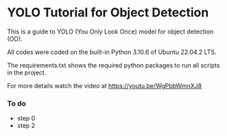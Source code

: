 # YOLO Tutorial for Object Detection 

This is a guide to YOLO (You Only Look Once) model for object detection (OD).

All codes were coded on the built-in Python 3.10.6 of Ubuntu 22.04.2 LTS.

The requirements.txt shows the required python packages to run all scripts in the project.

For more details watch the video at https://youtu.be/WgPbbWmnXJ8



### To do
- step 0
- step 2
